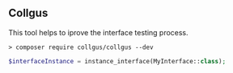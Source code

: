 ## Collgus

This tool helps to iprove the interface testing process.
```
> composer require collgus/collgus --dev
```
```php
$interfaceInstance = instance_interface(MyInterface::class);
``` 


